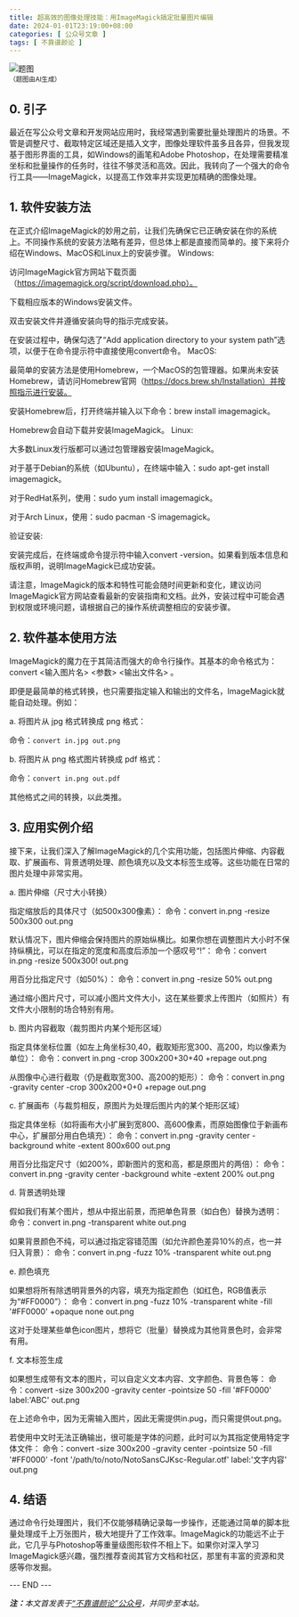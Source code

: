 ```yaml
---
title: 超高效的图像处理技能：用ImageMagick搞定批量图片编辑
date: 2024-01-01T23:19:00+08:00
categories: [ 公众号文章 ]
tags: [ 不靠谱颜论 ]
---
```


<div class="p-3 text-center">
  <img class="img-fluid" src="/images/2024/0101/01.png" alt="题图" style="max-width:640px">
  <div><small>（题图由AI生成）</small></div>
</div>

## 0. 引子

最近在写公众号文章和开发网站应用时，我经常遇到需要批量处理图片的场景。不管是调整尺寸、截取特定区域还是插入文字，图像处理软件虽多且各异，但我发现基于图形界面的工具，如Windows的画笔和Adobe Photoshop，在处理需要精准坐标和批量操作的任务时，往往不够灵活和高效。因此，我转向了一个强大的命令行工具——ImageMagick，以提高工作效率并实现更加精确的图像处理。

## 1. 软件安装方法

在正式介绍ImageMagick的妙用之前，让我们先确保它已正确安装在你的系统上。不同操作系统的安装方法略有差异，但总体上都是直接而简单的。接下来将介绍在Windows、MacOS和Linux上的安装步骤。
Windows:

访问ImageMagick官方网站下载页面（https://imagemagick.org/script/download.php）。

下载相应版本的Windows安装文件。

双击安装文件并遵循安装向导的指示完成安装。

在安装过程中，确保勾选了“Add application directory to your system path”选项，以便于在命令提示符中直接使用convert命令。
MacOS:

最简单的安装方法是使用Homebrew，一个MacOS的包管理器。如果尚未安装Homebrew，请访问Homebrew官网（https://docs.brew.sh/Installation）并按照指示进行安装。

安装Homebrew后，打开终端并输入以下命令：brew install imagemagick。

Homebrew会自动下载并安装ImageMagick。
Linux:

大多数Linux发行版都可以通过包管理器安装ImageMagick。

对于基于Debian的系统（如Ubuntu），在终端中输入：sudo apt-get install imagemagick。

对于RedHat系列，使用：sudo yum install imagemagick。

对于Arch Linux，使用：sudo pacman -S imagemagick。

验证安装:

安装完成后，在终端或命令提示符中输入convert -version。如果看到版本信息和版权声明，说明ImageMagick已成功安装。

请注意，ImageMagick的版本和特性可能会随时间更新和变化，建议访问ImageMagick官方网站查看最新的安装指南和文档。此外，安装过程中可能会遇到权限或环境问题，请根据自己的操作系统调整相应的安装步骤。

## 2. 软件基本使用方法

ImageMagick的魔力在于其简洁而强大的命令行操作。其基本的命令格式为：convert <输入图片名> <参数> <输出文件名> 。

即便是最简单的格式转换，也只需要指定输入和输出的文件名，ImageMagick就能自动处理。例如：

a. 将图片从 jpg 格式转换成 png 格式：

命令：`convert in.jpg out.png`

b. 将图片从 png 格式图片转换成 pdf 格式：

命令：`convert in.png out.pdf`

其他格式之间的转换，以此类推。

## 3. 应用实例介绍

接下来，让我们深入了解ImageMagick的几个实用功能，包括图片伸缩、内容截取、扩展画布、背景透明处理、颜色填充以及文本标签生成等。这些功能在日常的图片处理中非常实用。

a. 图片伸缩（尺寸大小转换）

指定缩放后的具体尺寸（如500x300像素）：
命令：convert in.png -resize 500x300 out.png

默认情况下，图片伸缩会保持图片的原始纵横比。如果你想在调整图片大小时不保持纵横比，可以在指定的宽度和高度后添加一个感叹号“!”：
命令：convert in.png -resize 500x300! out.png

用百分比指定尺寸（如50%）：
命令：convert in.png -resize 50% out.png

通过缩小图片尺寸，可以减小图片文件大小，这在某些要求上传图片（如照片）有文件大小限制的场合特别有用。

b. 图片内容截取（裁剪图片内某个矩形区域）

指定具体坐标位置（如左上角坐标30,40，截取矩形宽300、高200，均以像素为单位）：
命令：convert in.png -crop 300x200+30+40 +repage out.png

从图像中心进行截取（仍是截取宽300、高200的矩形）：
命令：convert in.png -gravity center -crop 300x200+0+0 +repage out.png

c. 扩展画布（与裁剪相反，原图片为处理后图片内的某个矩形区域）

指定具体坐标（如将画布大小扩展到宽800、高600像素，而原始图像位于新画布中心，扩展部分用白色填充）：
命令：convert in.png -gravity center -background white -extent 800x600 out.png

用百分比指定尺寸（如200%，即新图片的宽和高，都是原图片的两倍）：
命令：convert in.png -gravity center -background white -extent 200% out.png

d. 背景透明处理

假如我们有某个图片，想从中抠出前景，而把单色背景（如白色）替换为透明：
命令：convert in.png -transparent white out.png

如果背景颜色不纯，可以通过指定容错范围（如允许颜色差异10%的点，也一并归入背景）：
命令：convert in.png -fuzz 10% -transparent white out.png

e. 颜色填充

如果想将所有除透明背景外的内容，填充为指定颜色（如红色，RGB值表示为“#FF0000”）：
命令：convert in.png -fuzz 10% -transparent white -fill '#FF0000' +opaque none out.png

这对于处理某些单色icon图片，想将它（批量）替换成为其他背景色时，会非常有用。

f. 文本标签生成

如果想生成带有文本的图片，可以自定义文本内容、文字颜色、背景色等：
命令：convert -size 300x200 -gravity center -pointsize 50 -fill '#FF0000' label:'ABC' out.png

在上述命令中，因为无需输入图片，因此无需提供in.pug，而只需提供out.png。

若使用中文时无法正确输出，很可能是字体的问题，此时可以为其指定使用特定字体文件：
命令：convert -size 300x200 -gravity center -pointsize 50 -fill '#FF0000' -font '/path/to/noto/NotoSansCJKsc-Regular.otf' label:'文字内容' out.png

## 4. 结语

通过命令行处理图片，我们不仅能够精确记录每一步操作，还能通过简单的脚本批量处理成千上万张图片，极大地提升了工作效率。ImageMagick的功能远不止于此，它几乎与Photoshop等重量级图形软件不相上下。如果你对深入学习ImageMagick感兴趣，强烈推荐查阅其官方文档和社区，那里有丰富的资源和灵感等你发掘。

<div class="p-5 text-center">--- END ---</div>

<i><b>注：</b>本文首发表于[“不靠谱颜论”公众号](https://mp.weixin.qq.com/s/EA5J2EENzCiWYDjkZDdwVQ)，并同步至本站。</i>
